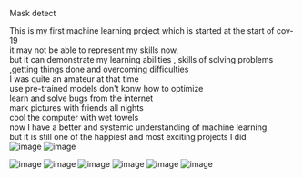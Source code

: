Mask detect

This is my first machine learning project which is started at the start of cov-19 <br />
it may not be able to represent my skills now, <br />
but it can demonstrate my learning abilities , skills of solving problems ,getting things done and overcoming difficulties <br />
I was quite an amateur at that time <br />
use pre-trained models don't konw how to optimize<br />
learn and  solve bugs from the internet <br />
mark pictures with friends all nights<br />
cool the computer with wet towels<br />
now I have a better and systemic understanding of machine learning <br />
but it is still one of the happiest and most exciting projects I did <br />
![image](https://user-images.githubusercontent.com/54523798/109469575-2bedd280-7aa9-11eb-9f37-377a1e87fb3c.png)
![image](https://user-images.githubusercontent.com/54523798/109470716-c6024a80-7aaa-11eb-93ec-594e5461ee46.png)

![image](https://user-images.githubusercontent.com/54523798/109469620-3dcf7580-7aa9-11eb-80da-23be536dd009.png)
![image](https://user-images.githubusercontent.com/54523798/109469651-44f68380-7aa9-11eb-80db-8022eaac1239.png)
![image](https://user-images.githubusercontent.com/54523798/109469975-bd5d4480-7aa9-11eb-9abe-bc2af2e523e4.png)
![image](https://user-images.githubusercontent.com/54523798/109470026-cfd77e00-7aa9-11eb-9eb6-0c5291f58df7.png)
![image](https://user-images.githubusercontent.com/54523798/109470051-d82fb900-7aa9-11eb-9b64-95e0b04b25dc.png)
![image](https://user-images.githubusercontent.com/54523798/109470120-f3022d80-7aa9-11eb-9efe-a1b413dfddb4.png)
